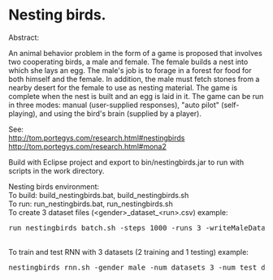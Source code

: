 # Nesting birds.

Abstract:

An animal behavior problem in the form of a game is proposed that involves two cooperating birds, a male and female. 
The female builds a nest
into which she lays an egg. The male's job is to forage in a forest for food for both himself and the
female. In addition, the male must fetch stones from a nearby desert for the female to use as nesting material. 
The game is complete when the nest is built and an egg is laid in it. The game can be run in three modes: manual
(user-supplied responses), "auto pilot" (self-playing), and using the bird's brain (supplied by a player).

See: 
<br>http://tom.portegys.com/research.html#nestingbirds
<br>http://tom.portegys.com/research.html#mona2

Build with Eclipse project and export to bin/nestingbirds.jar to run with scripts in the work directory.

Nesting birds environment:
<br>To build: build_nestingbirds.bat, build_nestingbirds.sh
<br>To run: run_nestingbirds.bat, run_nestingbirds.sh
<br>To create 3 dataset files (\<gender\>\_dataset\_\<run\>.csv) example:
<pre>run_nestingbirds_batch.sh -steps 1000 -runs 3 -writeMaleDataset -writeFemaleDataset</pre>
<br>To train and test RNN with 3 datasets (2 training and 1 testing) example:
<pre>nestingbirds_rnn.sh -gender male -num_datasets 3 -num_test_datasets 1</pre>
